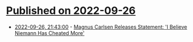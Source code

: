 # [Published on 2022-09-26](index.md)

* [2022-09-26, 21:43:00](https://games.slashdot.org/story/22/09/26/2136202/magnus-carlsen-releases-statement-i-believe-niemann-has-cheated-more?utm_source=rss1.0mainlinkanon&utm_medium=feed) - [Magnus Carlsen Releases Statement: 'I Believe Niemann Has Cheated More'](https://games.slashdot.org/story/22/09/26/2136202/magnus-carlsen-releases-statement-i-believe-niemann-has-cheated-more?utm_source=rss1.0mainlinkanon&utm_medium=feed)

